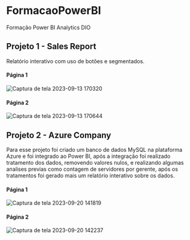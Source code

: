 # FormacaoPowerBI
Formação Power BI Analytics DIO

## Projeto 1 - Sales Report
Relatório interativo com uso de botões e segmentados.

#### Página 1

![Captura de tela 2023-09-13 170320](https://github.com/giovannaFantacini/FormacaoPowerBI/assets/74154716/26c60159-f69e-41e7-a8a9-84852755b7d7)

#### Página 2

![Captura de tela 2023-09-13 170644](https://github.com/giovannaFantacini/FormacaoPowerBI/assets/74154716/a3dc590d-6a2a-4b1d-bd73-949c256ee822)

## Projeto 2 - Azure Company
Para esse projeto foi criado um banco de dados MySQL na plataforma Azure e foi integrado ao Power BI, após a integração foi realizado tratamento dos dados, removendo valores nulos, e realizando algumas analises previas como contagem de servidores por gerente, após os tratamentos foi gerado mais um relatório interativo sobre os dados.

#### Página 1

![Captura de tela 2023-09-20 141819](https://github.com/giovannaFantacini/FormacaoPowerBI/assets/74154716/324409cc-3ed4-4281-a9dd-83427aee0543)


#### Página 2


![Captura de tela 2023-09-20 142237](https://github.com/giovannaFantacini/FormacaoPowerBI/assets/74154716/c72d7bfb-7efc-48a6-ba27-1f4d5fc8c788)
